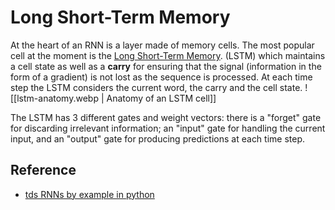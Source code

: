 # Long Short-Term Memory

At the heart of an RNN is a layer made of memory cells. The most popular cell at the moment is the [Long Short-Term Memory](https://en.wikipedia.org/wiki/Long_short-term_memory). (LSTM) which maintains a cell state as well as a **carry** for ensuring that the signal (information in the form of a gradient) is not lost as the sequence is processed. At each time step the LSTM considers the current word, the carry and the cell state.
![[lstm-anatomy.webp | Anatomy of an LSTM cell]]

The LSTM has 3 different gates and weight vectors: there is a "forget" gate for discarding irrelevant information; an "input" gate for handling the current input, and an "output" gate for producing predictions at each time step.

## Reference

- [tds RNNs by example in python](https://towardsdatascience.com/recurrent-neural-networks-by-example-in-python-ffd204f99470)
